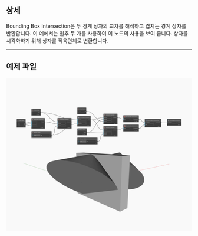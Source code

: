 ## 상세
Bounding Box Intersection은 두 경계 상자의 교차를 해석하고 겹치는 경계 상자를 반환합니다. 이 예에서는 원추 두 개를 사용하여 이 노드의 사용을 보여 줍니다. 상자를 시각화하기 위해 상자를 직육면체로 변환합니다.
___
## 예제 파일

![Intersection](./Autodesk.DesignScript.Geometry.BoundingBox.Intersection_img.jpg)

